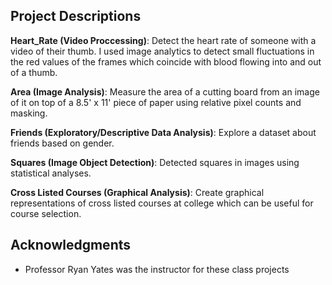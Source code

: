 ## Project Descriptions
**Heart_Rate (Video Proccessing)**: Detect the heart rate of someone with a video of their thumb. I used image analytics to detect small fluctuations in the red values of the frames which coincide with blood flowing into and out of a thumb. 

**Area (Image Analysis)**: Measure the area of a cutting board from an image of it on top of a 8.5' x 11' piece of paper using relative pixel counts and masking.

**Friends (Exploratory/Descriptive Data Analysis)**: Explore a dataset about friends based on gender.

**Squares (Image Object Detection)**: Detected squares in images using statistical analyses.

**Cross Listed Courses (Graphical Analysis)**: Create graphical representations of cross listed courses at college which can be useful for course selection.

## Acknowledgments
- Professor Ryan Yates was the instructor for these class projects
